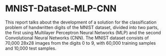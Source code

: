 # MNIST-Dataset-MLP-CNN

This report talks about the development of a solution for the classification problem of handwritten digits of the MNIST dataset, divided into two parts, the first using Multilayer Perceptron Neural Networks (MLP) and the second Convolutional Neural Networks (CNN). The MNIST dataset consists of 70,000 28x28 images from the digits 0 to 9, with 60,000 training samples and 10,000 test samples.
